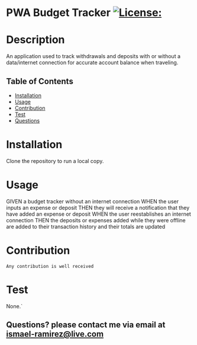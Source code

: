 # PWA Budget Tracker [![License:](https://img.shields.io/badge/License-MIT-yellow.svg)](https://opensource.org/licenses/MIT)

# Description
An application used to track withdrawals and deposits with or without a data/internet connection
for accurate account balance when traveling. 

## Table of Contents
* [Installation](#Installation)
* [Usage](#usage)
* [Contribution](#Contribution)
* [Test](#Test)
* [Questions](#Contact)
# Installation
Clone the repository to run a local copy.

# Usage
GIVEN a budget tracker without an internet connection
WHEN the user inputs an expense or deposit
THEN they will receive a notification that they have added an expense or deposit
WHEN the user reestablishes an internet connection
THEN the deposits or expenses added while they were offline are added to their transaction history and their totals are updated


# Contribution
`Any contribution is well received`

# Test
None.`

## Questions? please contact me via email at <ismael-ramirez@live.com> 

